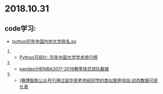 # 2018.10.31
## code学习: 
- [python历年中国内地大学排名.py](https://github.com/makcyun/web_scraping_with_python/blob/master/pyhton%E5%8F%AF%E8%A7%86%E5%8C%96-1-%E4%B8%AD%E5%9B%BD%E5%A4%A7%E5%AD%A6%E5%AD%A6%E6%9C%AF%E6%8E%92%E8%A1%8C%E6%A6%9C/python%E5%8E%86%E5%B9%B4%E4%B8%AD%E5%9B%BD%E5%86%85%E5%9C%B0%E5%A4%A7%E5%AD%A6%E6%8E%92%E5%90%8D.py)
1. - [Python可视化: 历年中国大学学术排行榜](https://zhuanlan.zhihu.com/p/46503049)
2. - [pandas分析NBA2017-2018赛季球员球队数据](https://www.jianshu.com/p/4a8c796b6f60)
3. - [(赛博智能公众号引用过屈华民老师组同学的类似案例)B站:动态数据可视化表](https://space.bilibili.com/1850091/#/video)
